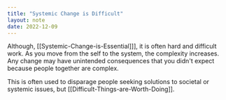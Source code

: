 ```yaml
---
title: "Systemic Change is Difficult"
layout: note
date: 2022-12-09
---
```


Although, [[Systemic-Change-is-Essential]]], it is often hard and difficult work. As you move from the self to the system, the complexity increases. Any change may have unintended consequences that you didn't expect because people together are complex. 

This is often used to disparage people seeking solutions to societal or systemic issues, but [[Difficult-Things-are-Worth-Doing]].
